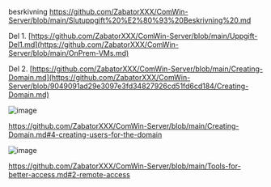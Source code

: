 
besrkivning
https://github.com/ZabatorXXX/ComWin-Server/blob/main/Slutuppgift%20%E2%80%93%20Beskrivning%20.md

Del 1.
[https://github.com/ZabatorXXX/ComWin-Server/blob/main/Uppgift-Del1.md](https://github.com/ZabatorXXX/ComWin-Server/blob/main/OnPrem-VMs.md)

Del 2.
[https://github.com/ZabatorXXX/ComWin-Server/blob/main/Creating-Domain.md](https://github.com/ZabatorXXX/ComWin-Server/blob/9049091ad29e3097e3fd34827926cd51fd6cd184/Creating-Domain.md)


![image](https://user-images.githubusercontent.com/42642927/228580026-701de689-c737-43f5-bfa4-69ec1c6ab5ef.png)

https://github.com/ZabatorXXX/ComWin-Server/blob/main/Creating-Domain.md#4-creating-users-for-the-domain 

![image](https://user-images.githubusercontent.com/42642927/228581919-4de5daf7-28ed-4815-a020-25411b1c7e7a.png)

https://github.com/ZabatorXXX/ComWin-Server/blob/main/Tools-for-better-access.md#2-remote-access

